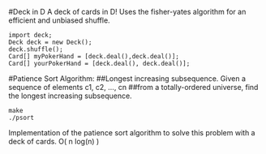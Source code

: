 #Deck in D
A deck of cards in D! Uses the fisher-yates algorithm for an efficient
and unbiased shuffle.
```
import deck;
Deck deck = new Deck();
deck.shuffle();
Card[] myPokerHand = [deck.deal(),deck.deal()];
Card[] yourPokerHand = [deck.deal(), deck.deal()];
```
#Patience Sort Algorithm:
##Longest increasing subsequence. Given a sequence of elements c1, c2, …, cn
##from a totally-ordered universe, find the longest increasing subsequence.
```
make
./psort
```
Implementation of the patience sort algorithm to solve this problem with a deck
of cards.
O( n log(n) )
```
